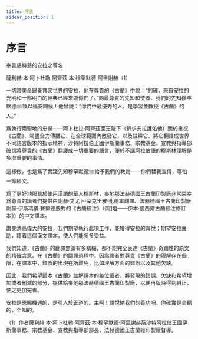 ```yaml
---
title: 序言
sidear_position: 1
---
```


# 序言

奉普慈特慈的安拉之尊名

薩利赫·本·阿卜杜勒·阿齊茲·本·穆罕默德·阿里謝赫（1）

一切讚美全歸養育衆世界的安拉，他在尊貴的《古蘭》中說：“的確，來自安拉的光明和一部明白的經典已經來臨你們了。”向最尊貴的先知和使者、我們的先知穆罕默德ﷺ致以福安問候！他曾說：“你們中最優秀的人，是學習並教授《古蘭》的人。”

爲執行兩聖地的忠僕——阿卜杜拉·阿齊茲國王陛下（祈求安拉護佑他）關於重視《古蘭》、竭盡全力傳播它、在全球範圍內散發它，以及註釋它、將它翻譯成世界不同語言版本的指示精神，沙特阿拉伯王國伊斯蘭事務、宗教基金、宣教與指導部確信將尊貴的《古蘭》翻譯成一切重要的語言，便於不講阿拉伯語的穆斯林理解是多麼重要的事情。

這樣做，也是爲了實踐先知穆罕默德ﷺ給予我們的教誨——你們替我宣傳，哪怕一節經文。

爲了更好地服務於使用漢語的華人穆斯林，麥地那法赫德國王古蘭印製廠非常榮幸爲尊貴的讀者們提供由謝赫·艾尤卜·宰克里雅·孔德軍翻譯、法赫德國王古蘭印製廠謝赫·伊斯瑪儀·賽爾德覈對的《古蘭經注》（《明燈——伊本·凱西爾古蘭經注修訂本》）的中文譯本。

讚美清高偉大的安拉，我們期望執行此項工作，能獲得安拉的喜悅；期望安拉襄助，籍着這個漢文譯本，使人們能多多受益。

我們知道，《古蘭》的翻譯無論有多精細，都不能完全表達《古蘭》奇蹟性的原文的精確含意。在《古蘭》的翻譯過程中，因爲譯者對尊貴《古蘭》的理解存在侷限，在譯本中，錯誤的出現在所難免，比如理解方面的錯誤以及其他欠缺。

因此，我們希望這本《古蘭》註解譯本的每位讀者，將發現的錯誤、欠缺和希望增加或者刪減的部分，提供給麥地那法赫德國王古蘭印製廠，以便再版時得到糾正，使之更加完善。

安拉是恩賜機遇的，是引人於正道的。主啊！請悅納我們的善功吧，你確實是全聽的，全知的。

（1）作者薩利赫·本·阿卜杜勒·阿齊茲·本·穆罕默德·阿里謝赫系沙特阿拉伯王國伊斯蘭事務、宗教基金、宣教與指導部部長，法赫德國王古蘭經印製廠督導。

